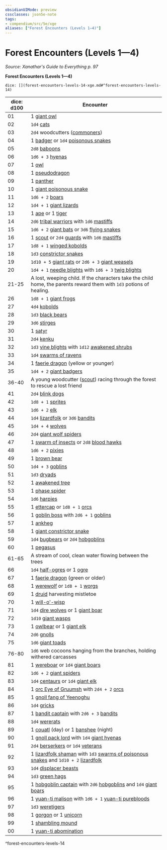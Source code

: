 ```yaml
---
obsidianUIMode: preview
cssclasses: json5e-note
tags:
- compendium/src/5e/xge
aliases: ["Forest Encounters (Levels 1—4)"]
---
```

# Forest Encounters (Levels 1—4)
*Source: Xanathar's Guide to Everything p. 97* 

**Forest Encounters (Levels 1—4)**

`dice: [](forest-encounters-levels-14-xge.md#^forest-encounters-levels-14)`

| dice: d100 | Encounter |
|------------|-----------|
| 01 | 1 [giant owl](/2-Mechanics/CLI/bestiary/beast/giant-owl.md) |
| 02 | `1d4` [cats](/2-Mechanics/CLI/bestiary/beast/cat.md) |
| 03 | `2d4` woodcutters ([commoners](/2-Mechanics/CLI/bestiary/humanoid/commoner.md)) |
| 04 | 1 [badger](/2-Mechanics/CLI/bestiary/beast/badger.md) or `1d4` [poisonous snakes](/2-Mechanics/CLI/bestiary/beast/poisonous-snake.md) |
| 05 | `2d8` [baboons](/2-Mechanics/CLI/bestiary/beast/baboon.md) |
| 06 | `1d6 + 3` [hyenas](/2-Mechanics/CLI/bestiary/beast/hyena.md) |
| 07 | 1 [owl](/2-Mechanics/CLI/bestiary/beast/owl.md) |
| 08 | 1 [pseudodragon](/2-Mechanics/CLI/bestiary/dragon/pseudodragon.md) |
| 09 | 1 [panther](/2-Mechanics/CLI/bestiary/beast/panther.md) |
| 10 | 1 [giant poisonous snake](/2-Mechanics/CLI/bestiary/beast/giant-poisonous-snake.md) |
| 11 | `1d6 + 2` [boars](/2-Mechanics/CLI/bestiary/beast/boar.md) |
| 12 | `1d4 + 1` [giant lizards](/2-Mechanics/CLI/bestiary/beast/giant-lizard.md) |
| 13 | 1 [ape](/2-Mechanics/CLI/bestiary/beast/ape.md) or 1 [tiger](/2-Mechanics/CLI/bestiary/beast/tiger.md) |
| 14 | `2d6` [tribal warriors](/2-Mechanics/CLI/bestiary/humanoid/tribal-warrior.md) with `1d6` [mastiffs](/2-Mechanics/CLI/bestiary/beast/mastiff.md) |
| 15 | `1d6 + 2` [giant bats](/2-Mechanics/CLI/bestiary/beast/giant-bat.md) or `3d6` [flying snakes](/2-Mechanics/CLI/bestiary/beast/flying-snake.md) |
| 16 | 1 [scout](/2-Mechanics/CLI/bestiary/humanoid/scout.md) or `2d4` [guards](/2-Mechanics/CLI/bestiary/humanoid/guard.md) with `1d6` [mastiffs](/2-Mechanics/CLI/bestiary/beast/mastiff.md) |
| 17 | `1d8 + 1` [winged kobolds](/2-Mechanics/CLI/bestiary/humanoid/winged-kobold.md) |
| 18 | `1d3` [constrictor snakes](/2-Mechanics/CLI/bestiary/beast/constrictor-snake.md) |
| 19 | `1d10 + 5` [giant rats](/2-Mechanics/CLI/bestiary/beast/giant-rat.md) or `2d6 + 3` [giant weasels](/2-Mechanics/CLI/bestiary/beast/giant-weasel.md) |
| 20 | `1d4 + 1` [needle blights](/2-Mechanics/CLI/bestiary/plant/needle-blight.md) with `1d6 + 3` [twig blights](/2-Mechanics/CLI/bestiary/plant/twig-blight.md) |
| 21-25 | A lost, weeping child. If the characters take the child home, the parents reward them with `1d3` potions of healing. |
| 26 | `1d8 + 1` [giant frogs](/2-Mechanics/CLI/bestiary/beast/giant-frog.md) |
| 27 | `4d4` [kobolds](/2-Mechanics/CLI/bestiary/humanoid/kobold.md) |
| 28 | `1d3` [black bears](/2-Mechanics/CLI/bestiary/beast/black-bear.md) |
| 29 | `3d6` [stirges](/2-Mechanics/CLI/bestiary/beast/stirge.md) |
| 30 | 1 [satyr](/2-Mechanics/CLI/bestiary/fey/satyr.md) |
| 31 | `2d4` [kenku](/2-Mechanics/CLI/bestiary/humanoid/kenku.md) |
| 32 | `1d3` [vine blights](/2-Mechanics/CLI/bestiary/plant/vine-blight.md) with `1d12` [awakened shrubs](/2-Mechanics/CLI/bestiary/plant/awakened-shrub.md) |
| 33 | `1d4` [swarms of ravens](/2-Mechanics/CLI/bestiary/beast/swarm-of-ravens.md) |
| 34 | 1 [faerie dragon](/2-Mechanics/CLI/bestiary/dragon/faerie-dragon-yellow.md) (yellow or younger) |
| 35 | `1d4 + 2` [giant badgers](/2-Mechanics/CLI/bestiary/beast/giant-badger.md) |
| 36-40 | A young woodcutter ([scout](/2-Mechanics/CLI/bestiary/humanoid/scout.md)) racing through the forest to rescue a lost friend |
| 41 | `2d4` [blink dogs](/2-Mechanics/CLI/bestiary/fey/blink-dog.md) |
| 42 | `1d8 + 1` [sprites](/2-Mechanics/CLI/bestiary/fey/sprite.md) |
| 43 | `1d6 + 2` [elk](/2-Mechanics/CLI/bestiary/beast/elk.md) |
| 44 | `1d4` [lizardfolk](/2-Mechanics/CLI/bestiary/humanoid/lizardfolk.md) or `3d6` [bandits](/2-Mechanics/CLI/bestiary/humanoid/bandit.md) |
| 45 | `1d4 + 4` [wolves](/2-Mechanics/CLI/bestiary/beast/wolf.md) |
| 46 | `2d4` [giant wolf spiders](/2-Mechanics/CLI/bestiary/beast/giant-wolf-spider.md) |
| 47 | 1 [swarm of insects](/2-Mechanics/CLI/bestiary/beast/swarm-of-insects.md) or `2d8` [blood hawks](/2-Mechanics/CLI/bestiary/beast/blood-hawk.md) |
| 48 | `1d6 + 2` [pixies](/2-Mechanics/CLI/bestiary/fey/pixie.md) |
| 49 | 1 [brown bear](/2-Mechanics/CLI/bestiary/beast/brown-bear.md) |
| 50 | `1d4 + 3` [goblins](/2-Mechanics/CLI/bestiary/humanoid/goblin.md) |
| 51 | `1d3` [dryads](/2-Mechanics/CLI/bestiary/fey/dryad.md) |
| 52 | 1 [awakened tree](/2-Mechanics/CLI/bestiary/plant/awakened-tree.md) |
| 53 | 1 [phase spider](/2-Mechanics/CLI/bestiary/monstrosity/phase-spider.md) |
| 54 | `1d6` [harpies](/2-Mechanics/CLI/bestiary/monstrosity/harpy.md) |
| 55 | 1 [ettercap](/2-Mechanics/CLI/bestiary/monstrosity/ettercap.md) or `1d8 + 1` [orcs](/2-Mechanics/CLI/bestiary/humanoid/orc.md) |
| 56 | 1 [goblin boss](/2-Mechanics/CLI/bestiary/humanoid/goblin-boss.md) with `2d6 + 1` [goblins](/2-Mechanics/CLI/bestiary/humanoid/goblin.md) |
| 57 | 1 [ankheg](/2-Mechanics/CLI/bestiary/monstrosity/ankheg.md) |
| 58 | 1 [giant constrictor snake](/2-Mechanics/CLI/bestiary/beast/giant-constrictor-snake.md) |
| 59 | `1d4` [bugbears](/2-Mechanics/CLI/bestiary/humanoid/bugbear.md) or `2d4` [hobgoblins](/2-Mechanics/CLI/bestiary/humanoid/hobgoblin.md) |
| 60 | 1 [pegasus](/2-Mechanics/CLI/bestiary/celestial/pegasus.md) |
| 61-65 | A stream of cool, clean water flowing between the trees |
| 66 | `1d4` [half-ogres](/2-Mechanics/CLI/bestiary/giant/half-ogre-ogrillon.md) or 1 [ogre](/2-Mechanics/CLI/bestiary/giant/ogre.md) |
| 67 | 1 [faerie dragon](/2-Mechanics/CLI/bestiary/dragon/faerie-dragon-green.md) (green or older) |
| 68 | 1 [werewolf](/2-Mechanics/CLI/bestiary/humanoid/werewolf.md) or `1d8 + 1` [worgs](/2-Mechanics/CLI/bestiary/monstrosity/worg.md) |
| 69 | 1 [druid](/2-Mechanics/CLI/bestiary/humanoid/druid.md) harvesting mistletoe |
| 70 | 1 [will-o'-wisp](/2-Mechanics/CLI/bestiary/undead/will-o-wisp.md) |
| 71 | `1d4` [dire wolves](/2-Mechanics/CLI/bestiary/beast/dire-wolf.md) or 1 [giant boar](/2-Mechanics/CLI/bestiary/beast/giant-boar.md) |
| 72 | `1d10` [giant wasps](/2-Mechanics/CLI/bestiary/beast/giant-wasp.md) |
| 73 | 1 [owlbear](/2-Mechanics/CLI/bestiary/monstrosity/owlbear.md) or 1 [giant elk](/2-Mechanics/CLI/bestiary/beast/giant-elk.md) |
| 74 | `2d6` [gnolls](/2-Mechanics/CLI/bestiary/humanoid/gnoll.md) |
| 75 | `1d6` [giant toads](/2-Mechanics/CLI/bestiary/beast/giant-toad.md) |
| 76-80 | `1d6` web cocoons hanging from the branches, holding withered carcasses |
| 81 | 1 [wereboar](/2-Mechanics/CLI/bestiary/humanoid/wereboar.md) or `1d4` [giant boars](/2-Mechanics/CLI/bestiary/beast/giant-boar.md) |
| 82 | `1d6 + 2` [giant spiders](/2-Mechanics/CLI/bestiary/beast/giant-spider.md) |
| 83 | `1d4` [centaurs](/2-Mechanics/CLI/bestiary/monstrosity/centaur.md) or `1d4` [giant elk](/2-Mechanics/CLI/bestiary/beast/giant-elk.md) |
| 84 | 1 [orc Eye of Gruumsh](/2-Mechanics/CLI/bestiary/humanoid/orc-eye-of-gruumsh.md) with `2d4 + 2` [orcs](/2-Mechanics/CLI/bestiary/humanoid/orc.md) |
| 85 | 1 [gnoll fang of Yeenoghu](/2-Mechanics/CLI/bestiary/fiend/gnoll-fang-of-yeenoghu.md) |
| 86 | `1d4` [gricks](/2-Mechanics/CLI/bestiary/monstrosity/grick.md) |
| 87 | 1 [bandit captain](/2-Mechanics/CLI/bestiary/humanoid/bandit-captain.md) with `2d6 + 3` [bandits](/2-Mechanics/CLI/bestiary/humanoid/bandit.md) |
| 88 | `1d4` [wererats](/2-Mechanics/CLI/bestiary/humanoid/wererat.md) |
| 89 | 1 [couatl](/2-Mechanics/CLI/bestiary/celestial/couatl.md) (day) or 1 [banshee](/2-Mechanics/CLI/bestiary/undead/banshee.md) (night) |
| 90 | 1 [gnoll pack lord](/2-Mechanics/CLI/bestiary/humanoid/gnoll-pack-lord.md) with `1d4` [giant hyenas](/2-Mechanics/CLI/bestiary/beast/giant-hyena.md) |
| 91 | `2d4` [berserkers](/2-Mechanics/CLI/bestiary/humanoid/berserker.md) or `1d4` [veterans](/2-Mechanics/CLI/bestiary/humanoid/veteran.md) |
| 92 | 1 [lizardfolk shaman](/2-Mechanics/CLI/bestiary/humanoid/lizardfolk-shaman.md) with `1d3` [swarms of poisonous snakes](/2-Mechanics/CLI/bestiary/beast/swarm-of-poisonous-snakes.md) and `1d10 + 2` [lizardfolk](/2-Mechanics/CLI/bestiary/humanoid/lizardfolk.md) |
| 93 | `1d4` [displacer beasts](/2-Mechanics/CLI/bestiary/monstrosity/displacer-beast.md) |
| 94 | `1d3` [green hags](/2-Mechanics/CLI/bestiary/fey/green-hag.md) |
| 95 | 1 [hobgoblin captain](/2-Mechanics/CLI/bestiary/humanoid/hobgoblin-captain.md) with `2d6` [hobgoblins](/2-Mechanics/CLI/bestiary/humanoid/hobgoblin.md) and `1d4` [giant boars](/2-Mechanics/CLI/bestiary/beast/giant-boar.md) |
| 96 | 1 [yuan-ti malison](/2-Mechanics/CLI/bestiary/monstrosity/yuan-ti-malison-type-1.md) with `1d6 + 1` [yuan-ti purebloods](/2-Mechanics/CLI/bestiary/humanoid/yuan-ti-pureblood.md) |
| 97 | `1d3` [weretigers](/2-Mechanics/CLI/bestiary/humanoid/weretiger.md) |
| 98 | 1 [gorgon](/2-Mechanics/CLI/bestiary/monstrosity/gorgon.md) or 1 [unicorn](/2-Mechanics/CLI/bestiary/celestial/unicorn.md) |
| 99 | 1 [shambling mound](/2-Mechanics/CLI/bestiary/plant/shambling-mound.md) |
| 00 | 1 [yuan-ti abomination](/2-Mechanics/CLI/bestiary/monstrosity/yuan-ti-abomination.md) |
^forest-encounters-levels-14